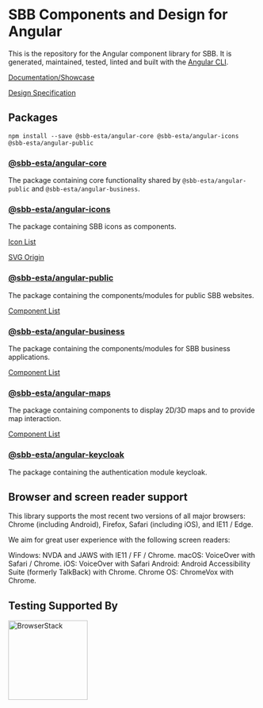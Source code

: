 # SBB Components and Design for Angular

This is the repository for the Angular component library for SBB.
It is generated, maintained, tested, linted and built with the [Angular CLI](https://cli.angular.io/).

[Documentation/Showcase](https://angular.app.sbb.ch/latest/)

[Design Specification](https://digital.sbb.ch/)

## Packages

`npm install --save @sbb-esta/angular-core @sbb-esta/angular-icons @sbb-esta/angular-public`

### [@sbb-esta/angular-core](https://www.npmjs.com/package/@sbb-esta/angular-core)

The package containing core functionality shared by `@sbb-esta/angular-public` and `@sbb-esta/angular-business`.

### [@sbb-esta/angular-icons](https://www.npmjs.com/package/@sbb-esta/angular-icons)

The package containing SBB icons as components.

[Icon List](https://angular.app.sbb.ch/latest/icons/search)

[SVG Origin](https://digital.sbb.ch/de/icons-und-piktogramme/sbb-icons)

### [@sbb-esta/angular-public](https://www.npmjs.com/package/@sbb-esta/angular-public)

The package containing the components/modules for public SBB websites.

[Component List](https://angular.app.sbb.ch/latest/public)

### [@sbb-esta/angular-business](https://www.npmjs.com/package/@sbb-esta/angular-business)

The package containing the components/modules for SBB business applications.

[Component List](https://angular.app.sbb.ch/latest/business)

### [@sbb-esta/angular-maps](https://www.npmjs.com/package/@sbb-esta/angular-maps)

The package containing components to display 2D/3D maps and to provide map interaction.

[Component List](https://angular.app.sbb.ch/latest/maps)

### [@sbb-esta/angular-keycloak](https://www.npmjs.com/package/@sbb-esta/angular-keycloak)

The package containing the authentication module keycloak.

## Browser and screen reader support

This library supports the most recent two versions of all major browsers: Chrome (including Android), Firefox, Safari (including iOS), and IE11 / Edge.

We aim for great user experience with the following screen readers:

Windows: NVDA and JAWS with IE11 / FF / Chrome.
macOS: VoiceOver with Safari / Chrome.
iOS: VoiceOver with Safari
Android: Android Accessibility Suite (formerly TalkBack) with Chrome.
Chrome OS: ChromeVox with Chrome.

## Testing Supported By

<a href="https://www.browserstack.com/"><img width="160" src="https://user-images.githubusercontent.com/594745/69711802-fc138a80-1101-11ea-9b30-3e90c274737a.png" alt="BrowserStack"/></a>

